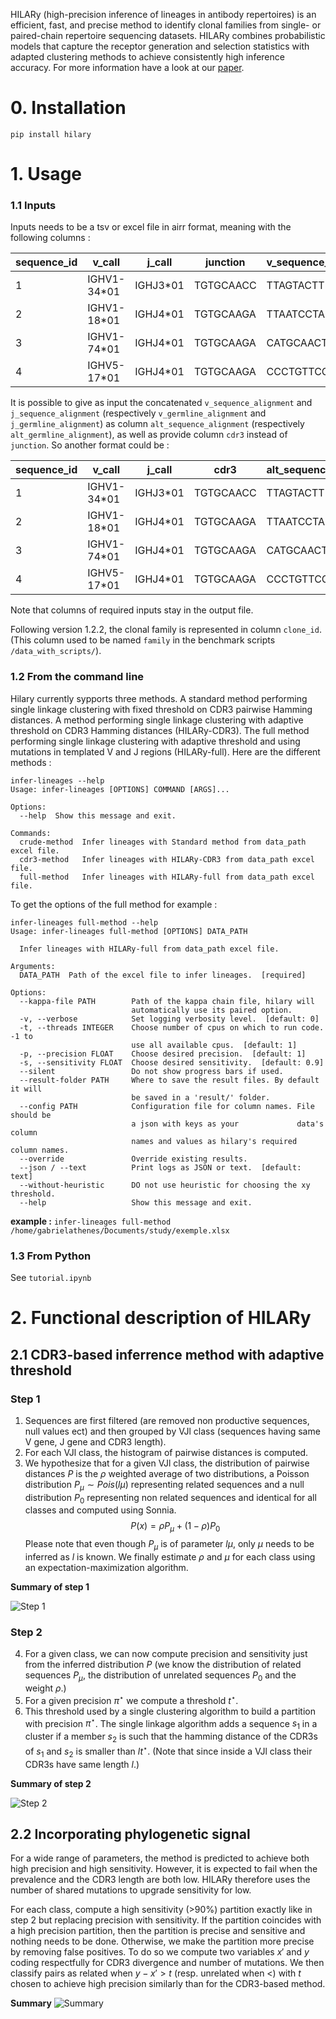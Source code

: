 HILARy (high-precision inference of lineages in antibody repertoires) is an efficient, fast, and precise method to identify clonal families from single- or paired-chain repertoire sequencing datasets. HILARy combines probabilistic models that capture the receptor generation and selection statistics with adapted clustering methods to achieve consistently high inference accuracy. For more information have a look at our [paper](https://elifesciences.org/articles/86181).

# 0. Installation

`pip install hilary`

# 1. Usage

### 1.1 Inputs

Inputs needs to be a tsv or excel file in airr format, meaning with the following columns :

| sequence_id | v_call      | j_call   | junction  | v_sequence_alignment | j_sequence_alignment | v_germline_alignment | j_germline_alignment |
| ----------- | ----------- | -------- | --------- | -------------------- | -------------------- | -------------------- | -------------------- |
| 1           | IGHV1-34*01 | IGHJ3*01 | TGTGCAACC | TTAGTACTT            | TTGCTTACT            | AGCACAGCC            | TTGCTTACT            |
| 2           | IGHV1-18*01 | IGHJ4*01 | TGTGCAAGA | TTAATCCTA            | GCTATGGAC            | TTAATCCTA            | GCTATGGAC            |
| 3           | IGHV1-74*01 | IGHJ4*01 | TGTGCAAGA | CATGCAACT            | GCTATGGAC            | CTACAATCA            | GCTATGGAC            |
| 4           | IGHV5-17*01 | IGHJ4*01 | TGTGCAAGA | CCCTGTTCC            | CTATGCTATGG          | GAGGTGTTC            | CTATGCTAT            |

It is possible to give as input the concatenated `v_sequence_alignment` and `j_sequence_alignment` (respectively  `v_germline_alignment` and `j_germline_alignment`) as column `alt_sequence_alignment` (respectively `alt_germline_alignment`), as well as provide column `cdr3` instead of `junction`.
So another format could be :

| sequence_id | v_call      | j_call   | cdr3      | alt_sequence_alignment | alt_germline_alignment |
| ----------- | ----------- | -------- | --------- | ---------------------- | ---------------------- |
| 1           | IGHV1-34*01 | IGHJ3*01 | TGTGCAACC | TTAGTACTT              | TTGCTTACT              |
| 2           | IGHV1-18*01 | IGHJ4*01 | TGTGCAAGA | TTAATCCTA              | GCTATGGAC              |
| 3           | IGHV1-74*01 | IGHJ4*01 | TGTGCAAGA | CATGCAACT              | GCTATGGAC              |
| 4           | IGHV5-17*01 | IGHJ4*01 | TGTGCAAGA | CCCTGTTCC              | CTATGCTATGG            |

Note that columns of required inputs stay in the output file.

Following version 1.2.2, the clonal family is represented in column `clone_id`. (This column used to be named `family` in the benchmark scripts `/data_with_scripts/`).

### 1.2 From the command line

Hilary currently sypports three methods. A standard method performing single linkage clustering with fixed threshold on CDR3 pairwise Hamming distances. A method performing single linkage clustering with adaptive threshold on CDR3 Hamming distances (HILARy-CDR3). The full method performing single linkage clustering with adaptive threshold and using mutations in templated V and J regions (HILARy-full). Here are the different methods :

```
infer-lineages --help
Usage: infer-lineages [OPTIONS] COMMAND [ARGS]...

Options:
  --help  Show this message and exit.

Commands:
  crude-method  Infer lineages with Standard method from data_path excel file.
  cdr3-method   Infer lineages with HILARy-CDR3 from data_path excel file.
  full-method   Infer lineages with HILARy-full from data_path excel file.
```

To get the options of the full method for example :

```
infer-lineages full-method --help
Usage: infer-lineages full-method [OPTIONS] DATA_PATH

  Infer lineages with HILARy-full from data_path excel file.

Arguments:
  DATA_PATH  Path of the excel file to infer lineages.  [required]

Options:
  --kappa-file PATH        Path of the kappa chain file, hilary will
                           automatically use its paired option.
  -v, --verbose            Set logging verbosity level.  [default: 0]
  -t, --threads INTEGER    Choose number of cpus on which to run code. -1 to
                           use all available cpus.  [default: 1]
  -p, --precision FLOAT    Choose desired precision.  [default: 1]
  -s, --sensitivity FLOAT  Choose desired sensitivity.  [default: 0.9]
  --silent                 Do not show progress bars if used.
  --result-folder PATH     Where to save the result files. By default it will
                           be saved in a 'result/' folder.
  --config PATH            Configuration file for column names. File should be
                           a json with keys as your             data's column
                           names and values as hilary's required column names.
  --override               Override existing results.
  --json / --text          Print logs as JSON or text.  [default: text]
  --without-heuristic      DO not use heuristic for choosing the xy threshold.
  --help                   Show this message and exit.
```

**example :** `infer-lineages full-method /home/gabrielathenes/Documents/study/exemple.xlsx`

### 1.3 From Python

See `tutorial.ipynb`

# 2. Functional description of HILARy

## 2.1 CDR3-based inferrence method with adaptive threshold
### Step 1
1. Sequences are first filtered (are removed non productive sequences, null values ect) and then grouped by VJl class (sequences having same V gene, J gene and CDR3 length).
2. For each VJl class, the histogram of pairwise distances is computed.
3. We hypothesize that for a given VJl class, the distribution of pairwise distances $P$ is the $\rho$ weighted average of two distributions, a Poisson distribution $P_\mu \sim Pois(l\mu)$ representing related sequences and a null distribution $P_0$ representing non related sequences and identical for all classes and computed using Sonnia.
$$P(x)=\rho P_\mu + (1-\rho) P_0$$
Please note that even though $P_\mu$ is of parameter $l\mu$, only $\mu$ needs to be inferred as $l$ is known.
We finally estimate $\rho$ and $\mu$ for each class using an expectation-maximization algorithm.

**Summary of step 1**

![Step 1](./doc/CDR3_clustering1.png)

### Step 2

4. For a given class, we can now compute precision and sensitivity just from the inferred distribution $P$ (we know the distribution of related sequences $P_\mu$, the distribution of unrelated sequences $P_0$ and the weight $\rho$.)
5. For a given precision $\pi^{\star}$ we compute a threshold $t^\star$.
6. This threshold used by a single clustering algorithm to build a partition with precision $\pi^{\star}$. The single linkage algorithm adds a sequence $s_1$ in a cluster if a member $s_2$ is such that the hamming distance of the CDR3s of $s_1$ and $s_2$ is smaller than $l t^{\star}$. (Note that since inside a VJl class their CDR3s have same length $l$.)

**Summary of step 2**

![Step 2](./doc/CDR3clustering_2.png)

## 2.2 Incorporating phylogenetic signal

For a wide range of parameters, the method is predicted to achieve both high precision and high sensitivity. However, it is expected to fail when the prevalence and the CDR3 length are both low. HILARy therefore uses the number of shared mutations to upgrade sensitivity for low.

For each class, compute a high sensitivity (>90%) partition exactly like in step 2 but replacing precision with sensitivity. If the partition coincides with a high precision partition, then the partition is precise and sensitive and nothing needs to be done. Otherwise, we make the partition more precise by removing false positives. To do so we compute two variables $x'$ and $y$ coding respectfully for CDR3 divergence and number of mutations. We then classify pairs as related when $y-x'> t$ (resp. unrelated when <) with $t$ chosen to achieve high precision similarly than for the CDR3-based method.

**Summary**
![Summary](./doc/merging_partitions-1.png)
